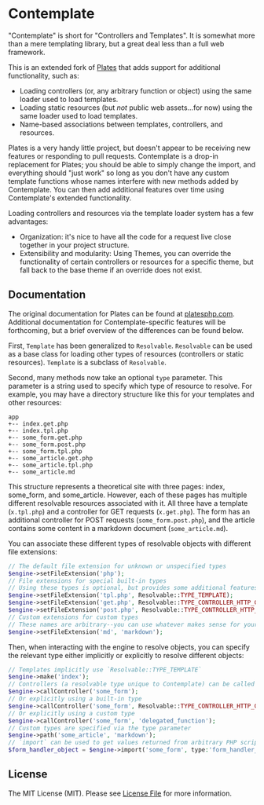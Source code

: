 Contemplate
===========

"Contemplate" is short for "Controllers and Templates". It is somewhat more than a mere templating library, but a great deal less than a full web framework.

This is an extended fork of [Plates](https://github.com/thephpleague/plates) that adds support for additional functionality, such as:

* Loading controllers (or, any arbitrary function or object) using the same loader used to load templates.
* Loading static resources (but *not* public web assets...for now) using the same loader used to load templates.
* Name-based associations between templates, controllers, and resources.

Plates is a very handy little project, but doesn't appear to be receiving new features or responding to pull requests. Contemplate is a drop-in replacement for Plates; you should be able to simply change the import, and everything should "just work" so long as you don't have any custom template functions whose names interfere with new methods added by Contemplate. You can then add additional features over time using Contemplate's extended functionality.

Loading controllers and resources via the template loader system has a few advantages:

* Organization: it's nice to have all the code for a request live close together in your project structure.
* Extensibility and modularity: Using Themes, you can override the functionality of certain controllers or resources for a specific theme, but fall back to the base theme if an override does not exist.

## Documentation

The original documentation for Plates can be found at [platesphp.com](https://platesphp.com/). Additional documentation for Contemplate-specific features will be forthcoming, but a brief overview of the differences can be found below.

First, `Template` has been generalized to `Resolvable`. `Resolvable` can be used as a base class for loading other types of resources (controllers or static resources). `Template` is a subclass of `Resolvable`.

Second, many methods now take an optional `type` parameter. This parameter is a string used to specify which type of resource to resolve. For example, you may have a directory structure like this for your templates and other resources:

```
app
+-- index.get.php
+-- index.tpl.php
+-- some_form.get.php
+-- some_form.post.php
+-- some_form.tpl.php
+-- some_article.get.php
+-- some_article.tpl.php
+-- some_article.md
```

This structure represents a theoretical site with three pages: index, some_form, and some_article. However, each of these pages has multiple different resolvable resources associated with it. All three have a template (`x.tpl.php`) and a controller for GET requests (`x.get.php`). The form has an additional controller for POST requests (`some_form.post.php`), and the article contains some content in a markdown document (`some_article.md`).

You can associate these different types of resolvable objects with different file extensions:

```php
// The default file extension for unknown or unspecified types
$engine->setFileExtension('php');
// File extensions for special built-in types
// Using these types is optional, but provides some additional features for convenience
$engine->setFileExtension('tpl.php', Resolvable::TYPE_TEMPLATE);
$engine->setFileExtension('get.php', Resolvable::TYPE_CONTROLLER_HTTP_GET);
$engine->setFileExtension('post.php', Resolvable::TYPE_CONTROLLER_HTTP_POST);
// Custom extensions for custom types
// These names are arbitrary--you can use whatever makes sense for your application
$engine->setFileExtension('md', 'markdown');
```

Then, when interacting with the engine to resolve objects, you can specify the relevant type either implicitly or explicitly to resolve different objects:

```php
// Templates implicitly use `Resolvable::TYPE_TEMPLATE`
$engine->make('index');
// Controllers (a resolvable type unique to Contemplate) can be called implicitly using the detected HTTP method
$engine->callController('some_form');
// Or explicitly using a built-in type
$engine->callController('some_form', Resolvable::TYPE_CONTROLLER_HTTP_GET);
// Or explicitly using a custom type
$engine->callController('some_form', 'delegated_function');
// Custom types are specified via the type parameter
$engine->path('some_article', 'markdown');
// `import` can be used to get values returned from arbitrary PHP scripts
$form_handler_object = $engine->import('some_form', type:'form_handler_object');
```

## License

The MIT License (MIT). Please see [License File](https://github.com/thephpleague/plates/blob/master/LICENSE) for more information.
